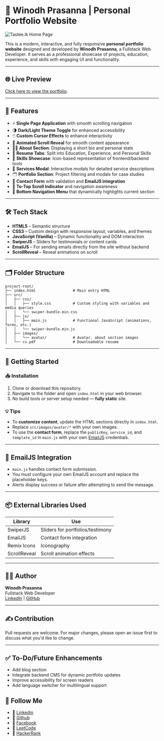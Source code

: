 
# 💼 Winodh Prasanna | Personal Portfolio Website

![Tastee.lk Home Page](https://i.imgur.com/1n3zwLw.png)

This is a modern, interactive, and fully responsive **personal portfolio website** designed and developed by **Winodh Prasanna**, a Fullstack Web Developer. It serves as a professional showcase of projects, education, experience, and skills with engaging UI and functionality.

---

## 🌐 Live Preview

[Click here to view the portfolio](https://winodh-prasanna.github.io/My-Portfolio/).

---

## 📌 Features

- ⚡ **Single Page Application** with smooth scrolling navigation
- 🌗 **Dark/Light Theme Toggle** for enhanced accessibility
- 🖱️ **Custom Cursor Effects** to enhance interactivity
- 🔄 **Animated Scroll Reveal** for smooth content appearance
- 🧑‍💼 **About Section**: Displaying a short bio and personal stats
- 📄 **Resume Tabs**: Split into Education, Experience, and Personal Skills
- 🧰 **Skills Showcase**: Icon-based representation of frontend/backend tools
- 💼 **Services Modal**: Interactive modals for detailed service descriptions
- 🗂️ **Portfolio Section**: Project filtering and modals for case studies
- 💬 **Contact Form** with validation and **EmailJS integration**
- 🚀 **To-Top Scroll Indicator** and navigation awareness
- 🧭 **Bottom Navigation Menu** that dynamically highlights current section

---

## 🛠️ Tech Stack

- **HTML5** – Semantic structure
- **CSS3** – Custom design with responsive layout, variables, and themes
- **JavaScript (Vanilla)** – Dynamic functionality and DOM interaction
- **SwiperJS** – Sliders for testimonials or content cards
- **EmailJS** – For sending emails directly from the site without backend
- **ScrollReveal** – Reveal animations on scroll

---

## 🗂️ Folder Structure

```
project-root/
├── index.html                 # Main entry HTML
├── src/
│   ├── css/
│   │   ├── style.css          # Custom styling with variables and media queries
│   │   └── swiper-bundle.min.css
│   ├── js/
│   │   ├── main.js            # Functional JavaScript (animations, forms, etc.)
│   │   └── swiper-bundle.min.js
│   ├── images/
│   │   └── avatar/            # Avatar, about section images
│   └── cv.pdf                 # Downloadable resume
```

---

## 🚀 Getting Started

### 📥 Installation

1. Clone or download this repository.
2. Navigate to the folder and open `index.html` in your web browser.
3. No build tools or server setup needed — **fully static** site.

### 💡 Tips

- To **customize content**, update the HTML sections directly in `index.html`.
- Replace `src/images/avatar/*` with your own images.
- To use the **contact form**, replace the `publicKey`, `service_id`, and `template_id` in `main.js` with your own [EmailJS](https://www.emailjs.com/) credentials.

---

## 📧 EmailJS Integration

- `main.js` handles contact form submission.
- You must configure your own EmailJS account and replace the placeholder keys.
- Alerts display success or failure after attempting to send the message.

---

## 📦 External Libraries Used

| Library        | Use                              |
|----------------|----------------------------------|
| SwiperJS       | Sliders for portfolios/testimony |
| EmailJS        | Contact form integration         |
| Remix Icons    | Iconography                      |
| ScrollReveal   | Scroll animation effects         |

---

## 👨‍🎓 Author

**Winodh Prasanna**  
Fullstack Web Developer  
[LinkedIn](https://www.linkedin.com/in/winodh-prasanna/) | [GitHub](https://github.com/WINODH-PRASANNA)

---

## ✍️ Contribution

Pull requests are welcome. For major changes, please open an issue first to discuss what you'd like to change.

---

## ✅ To-Do/Future Enhancements

- Add blog section
- Integrate backend CMS for dynamic portfolio updates
- Improve accessibility for screen readers
- Add language switcher for multilingual support

## 🔗 Follow Me
- 🚀 [Linkedin](https://www.linkedin.com/in/winodh-prasanna)
- 🚀 [Github](https://github.com/WINODH-PRASANNA)
- 🚀 [Facebook](https://www.facebook.com/profile.php?id=61575625475553&mibextid=ZbWKwL)
- 🚀 [LeetCode](https://leetcode.com/u/Winodh-Prasanna)
- 🚀 [HackerRank](https://www.hackerrank.com/profile/winodh_prasanna1)
